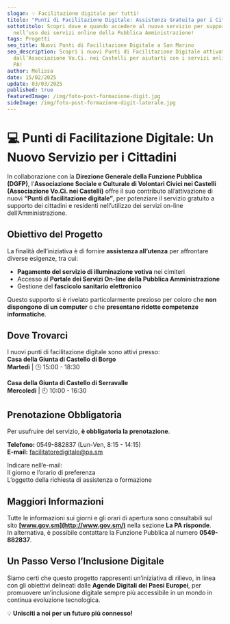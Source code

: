 ```yaml
---
slogan: 💡 Facilitazione digitale per tutti!
titolo: "Punti di Facilitazione Digitale: Assistenza Gratuita per i Cittadini"
sottotitolo: Scopri dove e quando accedere al nuovo servizio per supportarti
  nell’uso dei servizi online della Pubblica Amministrazione!
tags: Progetti
seo_title: Nuovi Punti di Facilitazione Digitale a San Marino
seo_description: Scopri i nuovi Punti di Facilitazione Digitale attivati
  dall’Associazione Vo.Ci. nei Castelli per aiutarti con i servizi online della
  PA!
author: Melissa
date: 15/02/2025
update: 03/03/2025
published: true
featuredImage: /img/foto-post-formazione-digit.jpg
sideImage: /img/foto-post-formazione-digit-laterale.jpg
---
```


# 💻 Punti di Facilitazione Digitale: Un Nuovo Servizio per i Cittadini

In collaborazione con la **Direzione Generale della Funzione Pubblica (DGFP)**, l’**Associazione Sociale e Culturale di Volontari Civici nei Castelli (Associazione Vo.Ci. nei Castelli)** offre il suo contributo all’attivazione di nuovi **“Punti di facilitazione digitale”**, per potenziare il servizio gratuito a supporto dei cittadini e residenti nell’utilizzo dei servizi on-line dell’Amministrazione.

## Obiettivo del Progetto

La finalità dell’iniziativa è di fornire **assistenza all’utenza** per affrontare diverse esigenze, tra cui:

- **Pagamento del servizio di illuminazione votiva** nei cimiteri
- Accesso al **Portale dei Servizi On-line della Pubblica Amministrazione**
- Gestione del **fascicolo sanitario elettronico**

Questo supporto si è rivelato particolarmente prezioso per coloro che **non dispongono di un computer** o che **presentano ridotte competenze informatiche**.

## Dove Trovarci

I nuovi punti di facilitazione digitale sono attivi presso:  
**Casa della Giunta di Castello di Borgo**  
**Martedì** | 🕒 15:00 - 18:30

**Casa della Giunta di Castello di Serravalle**  
**Mercoledì** | 🕙 10:00 - 16:30

## Prenotazione Obbligatoria

Per usufruire del servizio, **è obbligatoria la prenotazione**.

**Telefono:** 0549-882837 (Lun-Ven, 8:15 - 14:15)  
**E-mail:** [facilitatoredigitale@pa.sm](mailto:facilitatoredigitale@pa.sm)

Indicare nell’e-mail:  
Il giorno e l’orario di preferenza  
L’oggetto della richiesta di assistenza o formazione

## Maggiori Informazioni

Tutte le informazioni sui giorni e gli orari di apertura sono consultabili sul sito **[www.gov.sm](http://www.gov.sm/)** nella sezione **La PA risponde**.  
In alternativa, è possibile contattare la Funzione Pubblica al numero **0549-882837**.

## Un Passo Verso l’Inclusione Digitale

Siamo certi che questo progetto rappresenti un’iniziativa di rilievo, in linea con gli obiettivi delineati dalle **Agende Digitali dei Paesi Europei**, per promuovere un’inclusione digitale sempre più accessibile in un mondo in continua evoluzione tecnologica.

💡 **Unisciti a noi per un futuro più connesso!**
